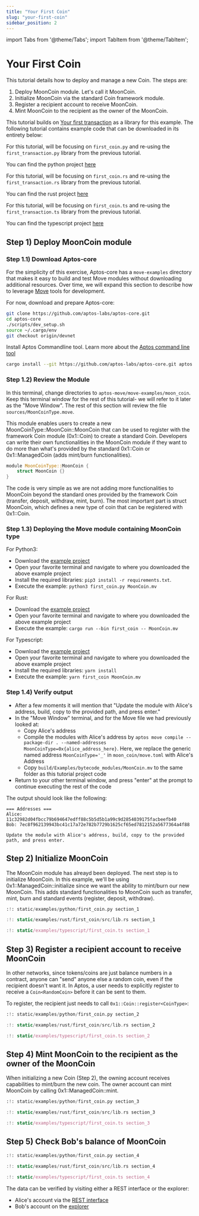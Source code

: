 ```yaml
---
title: "Your First Coin"
slug: "your-first-coin"
sidebar_position: 2
---
```


import Tabs from '@theme/Tabs';
import TabItem from '@theme/TabItem';

# Your First Coin

This tutorial details how to deploy and manage a new Coin. The steps are:

1. Deploy MoonCoin module. Let's call it MoonCoin.
2. Initialize MoonCoin via the standard Coin framework module.
3. Register a recipient account to receive MoonCoin.
4. Mint MoonCoin to the recipient as the owner of the MoonCoin.

This tutorial builds on [Your first transaction](/tutorials/your-first-transaction) as a library for this example. The following tutorial contains example code that can be downloaded in its entirety below:

<Tabs>
  <TabItem value="python" label="Python" default>

For this tutorial, will be focusing on `first_coin.py` and re-using the `first_transaction.py` library from the previous tutorial.

You can find the python project [here](https://github.com/aptos-labs/aptos-core/tree/main/developer-docs-site/static/examples/python)

  </TabItem>
  <TabItem value="rust" label="Rust" default>

For this tutorial, will be focusing on `first_coin.rs` and re-using the `first_transaction.rs` library from the previous tutorial.

You can find the rust project [here](https://github.com/aptos-labs/aptos-core/tree/main/developer-docs-site/static/examples/rust)

  </TabItem>
  <TabItem value="typescript" label="Typescript" default>

For this tutorial, will be focusing on `first_coin.ts` and re-using the `first_transaction.ts` library from the previous tutorial.

You can find the typescript project [here](https://github.com/aptos-labs/aptos-core/tree/main/developer-docs-site/static/examples/typescript)

  </TabItem>
</Tabs>

## Step 1) Deploy MoonCoin module

### Step 1.1) Download Aptos-core

For the simplicity of this exercise, Aptos-core has a `move-examples` directory that makes it easy to build and test Move modules without downloading additional resources. Over time, we will expand this section to describe how to leverage [Move](https://github.com/move-language/move/tree/main/language/documentation/tutorial) tools for development.

For now, download and prepare Aptos-core:

```bash
git clone https://github.com/aptos-labs/aptos-core.git
cd aptos-core
./scripts/dev_setup.sh
source ~/.cargo/env
git checkout origin/devnet
```

Install Aptos Commandline tool. Learn more about the [Aptos command line tool](https://github.com/aptos-labs/aptos-core/tree/main/crates/aptos)
```bash
cargo install --git https://github.com/aptos-labs/aptos-core.git aptos
```

### Step 1.2) Review the Module

In this terminal, change directories to `aptos-move/move-examples/moon_coin`. Keep this terminal window for the rest of this tutorial- we will refer to it later as the "Move Window". The rest of this section will review the file `sources/MoonCoinType.move`.

This module enables users to create a new MoonCoinType::MoonCoin::MoonCoin that can be used to register with the framework Coin module (0x1::Coin) to create a standard Coin. Developers can write their own functionalities in the MoonCoin module if they want to do more than what's provided by the standard 0x1::Coin or 0x1::ManagedCoin (adds mint/burn functionalities).

```rust
module MoonCoinType::MoonCoin {
    struct MoonCoin {}
}
```

The code is very simple as we are not adding more functionalities to MoonCoin beyond the standard ones provided by the framework Coin (transfer, deposit, withdraw, mint, burn). The most important part is struct MoonCoin, which defines a new type of coin that can be registered with 0x1::Coin.

### Step 1.3) Deploying the Move module containing MoonCoin type

<Tabs>
<TabItem value="python" label="Python" default>
For Python3:

* Download the [example project](https://github.com/aptos-labs/aptos-core/tree/main/developer-docs-site/static/examples/python)
* Open your favorite terminal and navigate to where you downloaded the above example project
* Install the required libraries: `pip3 install -r requirements.txt`.
* Execute the example: `python3 first_coin.py MoonCoin.mv`

</TabItem>
<TabItem value="rust" label="Rust">
For Rust:

* Download the [example project](https://github.com/aptos-labs/aptos-core/tree/main/developer-docs-site/static/examples/rust)
* Open your favorite terminal and navigate to where you downloaded the above example project
* Execute the example: `cargo run --bin first_coin -- MoonCoin.mv`

</TabItem>
<TabItem value="typescript" label="Typescript">
For Typescript:

* Download the [example project](https://github.com/aptos-labs/aptos-core/tree/main/developer-docs-site/static/examples/typescript)
* Open your favorite terminal and navigate to where you downloaded the above example project
* Install the required libraries: `yarn install`
* Execute the example: `yarn first_coin MoonCoin.mv`

</TabItem>
</Tabs>

### Step 1.4) Verify output

* After a few moments it will mention that "Update the module with Alice's address, build, copy to the provided path, and press enter."
* In the "Move Window" terminal, and for the Move file we had previously looked at:
  * Copy Alice's address
  * Compile the modules with Alice's address by `aptos move compile --package-dir . --named-addresses MoonCoinType=0x{alice_address_here}`. Here, we replace the generic named address `MoonCoinType='_'` in `moon_coin/move.toml` with Alice's Address
  * Copy `build/Examples/bytecode_modules/MoonCoin.mv` to the same folder as this tutorial project code
* Return to your other terminal window, and press "enter" at the prompt to continue executing the rest of the code


The output should look like the following:

```
=== Addresses ===
Alice: 11c32982d04fbcc79b694647edff88c5b5d5b1a99c9d2854039175facbeefb40
Bob: 7ec8f962139943bc41c17a72e782b7729b1625cf65ed7812152a5677364a4f88

Update the module with Alice's address, build, copy to the provided path, and press enter.
```

## Step 2) Initialize MoonCoin

The MoonCoin module has alreayd been deployed. The next step is to initialize MoonCoin. In this example, we'll be using 0x1::ManagedCoin::initialize since we want the ability to mint/burn our new MoonCoin. This adds standard functionalities to MoonCoin such as transfer, mint, burn and standard events (register, deposit, withdraw).

<Tabs>
  <TabItem value="python" label="Python" default>

```python
:!: static/examples/python/first_coin.py section_1
```

  </TabItem>
  <TabItem value="rust" label="Rust" default>

```rust
:!: static/examples/rust/first_coin/src/lib.rs section_1
```

  </TabItem>
  <TabItem value="typescript" label="Typescript" default>

```typescript
:!: static/examples/typescript/first_coin.ts section_1
```

  </TabItem>
</Tabs>

## Step 3) Register a recipient account to receive MoonCoin

In other networks, since tokens/coins are just balance numbers in a contract, anyone can "send" anyone else a random coin, even if the recipient doesn't want it. In Aptos, a user needs to explicitly register to receive a `Coin<RandomCoin>` before it can be sent to them.

To register, the recipient just needs to call `0x1::Coin::register<CoinType>`:

<Tabs>
  <TabItem value="python" label="Python" default>

```python
:!: static/examples/python/first_coin.py section_2
```

  </TabItem>
  <TabItem value="rust" label="Rust" default>

```rust
:!: static/examples/rust/first_coin/src/lib.rs section_2
```

  </TabItem>
  <TabItem value="typescript" label="Typescript" default>

```typescript
:!: static/examples/typescript/first_coin.ts section_2
```

  </TabItem>
</Tabs>

## Step 4) Mint MoonCoin to the recipient as the owner of the MoonCoin

When initializing a new Coin (Step 2), the owning account receives capabilities to mint/burn the new coin. The owner account can mint MoonCoin by calling 0x1::ManagedCoin::mint.

<Tabs>
  <TabItem value="python" label="Python" default>

```python
:!: static/examples/python/first_coin.py section_3
```

  </TabItem>
  <TabItem value="rust" label="Rust" default>

```rust
:!: static/examples/rust/first_coin/src/lib.rs section_3
```

  </TabItem>
  <TabItem value="typescript" label="Typescript" default>

```typescript
:!: static/examples/typescript/first_coin.ts section_3
```

  </TabItem>
</Tabs>

## Step 5) Check Bob's balance of MoonCoin

<Tabs>
  <TabItem value="python" label="Python" default>

```python
:!: static/examples/python/first_coin.py section_4
```

  </TabItem>
  <TabItem value="rust" label="Rust" default>

```rust
:!: static/examples/rust/first_coin/src/lib.rs section_4
```

  </TabItem>
  <TabItem value="typescript" label="Typescript" default>

```typescript
:!: static/examples/typescript/first_coin.ts section_4
```

  </TabItem>
</Tabs>

The data can be verified by visiting either a REST interface or the explorer:
* Alice's account via the [REST interface][alice_account_rest]
* Bob's account on the [explorer][bob_account_explorer]

[alice_account_rest]: https://fullnode.devnet.aptoslabs.com/accounts/a52671f10dc3479b09d0a11ce47694c0/
[bob_account_explorer]: https://explorer.devnet.aptos.dev/account/ec6ec14e4abe10aaa6ad53b0b63a1806
